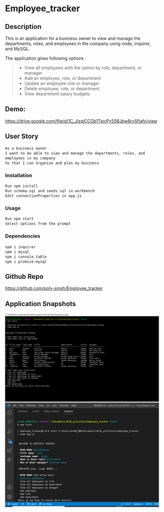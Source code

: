 # Employee_tracker

## Description
This is an application for a business owner to view and manage the departments, roles, and employees in the company using node, inquirer, and MySQL.

The application gives following options :

> - View all employees with the option by role, department, or manager
> - Add an employee, role, or department
> - Update an employee role or manager
> - Delete employee, role, or department
> -  View department salary budgets


## Demo:
https://drive.google.com/file/d/1C_JlzqjCCGb1TwvPy55BJbw8rvSfIafo/view 

## User Story

```
As a business owner
I want to be able to view and manage the departments, roles, and employees in my company
So that I can organize and plan my business
```


### Installation
```
Run npm install
Run schema.sql and seeds.sql in workbench
Edit connectionProperties in app.js

```

### Usage

```
Run npm start
Select options from the prompt

```
### Dependencies 
```
npm i inquirer
npm i mysql
npm i console.table
npm i promise-mysql
```
## Github Repo
https://github.com/poly-singh/Employee_tracker 

## Application Snapshots

![Screenshot1](./assets/Images/Screenshot1.png)
![Screenshot2](./assets/Images/Screenshot2.png)




